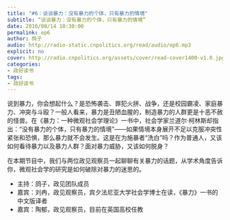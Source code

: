 ```yaml
---
title: "#6：谈谈暴力：没有暴力的个体，只有暴力的情境"
subtitle: “谈谈暴力：没有暴力的个体，只有暴力的情境”
date: 2016/08/14 10:30:00
permalink: ep6
author: 鸽子
audio: http://radio-static.cnpolitics.org/read/audio/ep6.mp3
explicit: no
cover: http://radio.cnpolitics.org/assets/cover/read-cover1400-v1.0.jpg
categories:
- 政好读书
tags:
- 政好读书
---
```


说到暴力，你会想起什么？是恐怖袭击、罪犯火拼、战争，还是校园霸凌、家庭暴力、冲突与斗殴？一般人看来，暴力是丑陋血腥的，制造暴力的人群更是十恶不赦的怪兽。在《暴力：一种微观社会学理论》一书中，社会学家兰道尔·柯林斯却指出：“没有暴力的个体，只有暴力的情境”——如果情境本身展开不足以克服冲突性紧张和恐惧，那么暴力就不会发生。这是在为施暴者“洗白”吗？作为普通人，又该如何看待暴力以及暴力人群？面对暴力威胁，又该如何脱身？

在本期节目中，我们与两位政见观察员一起聊聊有关暴力的话题，从学术角度告诉你，微观社会学的研究是如何破除对暴力的迷思的。

- 主持：鸽子，政见团队成员
- 嘉宾：刘冉，政见观察员，宾夕法尼亚大学社会学博士在读，《暴力》一书的中文版译者
- 嘉宾：陶郁，政见观察员，目前在英国高校任教
